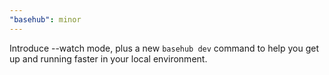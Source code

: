 ```yaml
---
"basehub": minor
---
```


Introduce --watch mode, plus a new `basehub dev` command to help you get up and running faster in your local environment.
